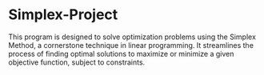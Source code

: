 # Simplex-Project
This program is designed to solve optimization problems using the Simplex Method, a cornerstone technique in linear programming. It streamlines the process of finding optimal solutions to maximize or minimize a given objective function, subject to constraints.
